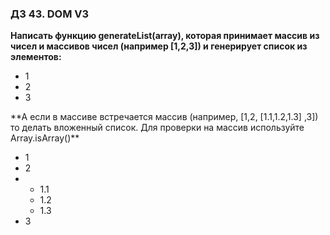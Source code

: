 ### ДЗ 43. DOM V3

**Написать функцию generateList(array), которая принимает массив из чисел и массивов чисел (например [1,2,3]) и генерирует
список из элементов:**
<ul>
	<li>1</li>
	<li>2</li>
	<li>3</li>
</ul>
**А если в массиве встречается массив (например, [1,2, [1.1,1.2,1.3] ,3]) то делать вложенный список. Для проверки на
массив используйте Array.isArray()**
<ul>
	<li>1</li>
	<li>2</li>
	<li>
		<ul>
			<li>1.1</li>
			<li>1.2</li>
			<li>1.3</li>
		</ul>
	</li>
	<li>3</li>
</ul>
